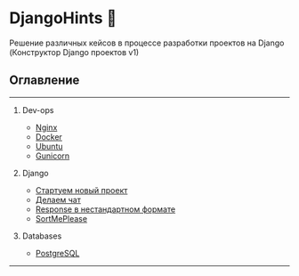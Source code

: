# DjangoHints :snake:

Решение различных кейсов в процессе разработки проектов на Django (Конструктор Django проектов v1)

## Оглавление

---

1. Dev-ops
    + [Nginx](./devops/nginx.md)
    + [Docker](./devops/docker.md)
    + [Ubuntu](./devops/ubuntu.md)
    + [Gunicorn](./devops/gunicorn.md)
  
2. Django
    + [Стартуем новый проект](./django/start_project.md)
    + [Делаем чат](./django/chats.md)
    + [Response в нестандартном формате](./django/responses.md)
    + [SortMePlease](./django/hints.md)
    
3. Databases
    + [PostgreSQL](./database/postgresql.md)

---
